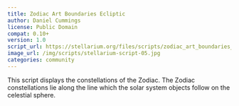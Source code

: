 ```yaml
---
title: Zodiac Art Boundaries Ecliptic
author: Daniel Cummings
license: Public Domain
compat: 0.10+
version: 1.0
script_url: https://stellarium.org/files/scripts/zodiac_art_boundaries_ecliptic.ssc
image_url: /img/scripts/stellarium-script-05.jpg
categories: community
---
```

This script displays the constellations of the Zodiac. The Zodiac constellations lie along the line which the solar system objects follow on the celestial sphere.